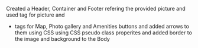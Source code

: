 Created a Header, Container and Footer refering the provided picture and used <picture> tag for
picture and <ul><li> tags for Map, Photo gallery and Amenities buttons and added arrows to them using CSS
using CSS pseudo class properites and  added border to the image and background to the Body 
